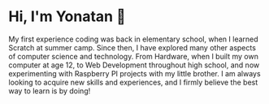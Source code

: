 # Hi, I'm Yonatan 👋
My first experience coding was back in elementary school, when I learned Scratch at summer camp. Since then, I have explored many other aspects of computer science and technology. From Hardware, when I built my own computer at age 12, to Web Development throughout high school, and now experimenting with Raspberry PI projects with my little brother. I am always looking to acquire new skills and experiences, and I firmly believe the best way to learn is by doing!
<!--
**YonatanTussa/YonatanTussa** is a ✨ _special_ ✨ repository because its `README.md` (this file) appears on your GitHub profile.

Here are some ideas to get you started:

- 🔭 I’m currently working on ...
- 🌱 I’m currently learning ...
- 👯 I’m looking to collaborate on ...
- 🤔 I’m looking for help with ...
- 💬 Ask me about ...
- 📫 How to reach me: ...
- 😄 Pronouns: ...
- ⚡ Fun fact: ...
-->

